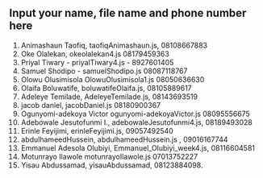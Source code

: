 ## Input your name, file name and phone number here

1. Animashaun Taofiq, taofiqAnimashaun.js, 08108667883
2. Oke Olalekan, okeolalekan4.js 08179459363
3. Priyal Tiwary - priyalTiwary4.js - 8927601405
4. Samuel Shodipo - samuelShodipo.js 08087118767
5. Olowu Olusimisola OlowuOlusimisola1.js 08050636630
6. Olaifa Boluwatife, boluwatifeOlaifa.js, 08105889617
7. Adeleye Temilade, AdeleyeTemilade.js, 08143693519
8. jacob daniel, jacobDaniel.js 08180900367
9. Ogunyomi-adekoya Victor ogunyomi-adekoyaVictor.js  08095556675
10. Adebowale Jesutofunmi I., adebowaleJesutofunmi4.js, 08189493028
11. Erinle Feyijimi, erinleFeyijimi.js, 09057492540
12. abdulhameedHussein, abdulhameedHussein.js , 09016167744
13. Emmanuel Adesola Olubiyi, Emmanuel_Olubiyi_week4.js, 08116604581
14. Motunrayo Ilawole motunrayoIlawole.js 07013752227
15. Yisau Abdussamad, yisauAbdussamad, 08123884098.
